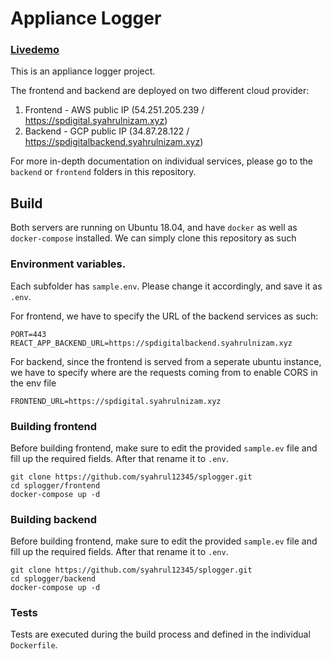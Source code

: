 # Appliance Logger

### [Livedemo](https://spdigital.syahrulnizam.xyz)

This is an appliance logger project.

The frontend and backend are deployed on two different cloud provider:

1. Frontend - AWS public IP (54.251.205.239 / https://spdigital.syahrulnizam.xyz)
2. Backend - GCP public IP (34.87.28.122 / https://spdigitalbackend.syahrulnizam.xyz)

For more in-depth documentation on individual services, please go to the `backend` or `frontend` folders in this repository.

## Build

Both servers are running on Ubuntu 18.04, and have `docker` as well as `docker-compose` installed. We can simply clone this repository as such

### Environment variables.

Each subfolder has `sample.env`. Please change it accordingly, and save it as `.env`.

For frontend, we have to specify the URL of the backend services as such:

```
PORT=443
REACT_APP_BACKEND_URL=https://spdigitalbackend.syahrulnizam.xyz
```

For backend, since the frontend is served from a seperate ubuntu instance, we have to specify where are the requests coming from to enable CORS in the env file

```
FRONTEND_URL=https://spdigital.syahrulnizam.xyz
```

### Building frontend

Before building frontend, make sure to edit the provided `sample.ev` file and fill up the required fields. After that rename it to `.env`.

```
git clone https://github.com/syahrul12345/splogger.git
cd splogger/frontend
docker-compose up -d
```

### Building backend

Before building frontend, make sure to edit the provided `sample.ev` file and fill up the required fields. After that rename it to `.env`.

```
git clone https://github.com/syahrul12345/splogger.git
cd splogger/backend
docker-compose up -d
```

### Tests

Tests are executed during the build process and defined in the individual `Dockerfile`.
